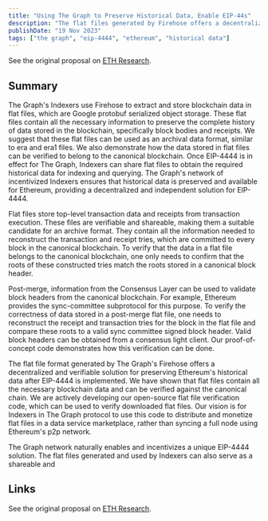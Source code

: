 ```yaml
---
title: "Using The Graph to Preserve Historical Data, Enable EIP-44s"
description: "The flat files generated by Firehose offers a decentralized and verifiable solution for preserving Ethereum’s historical data after EIP-4444 is implemented"
publishDate: "19 Nov 2023"
tags: ["the graph", "eip-4444", "ethereum", "historical data"]
---
```



See the original proposal on [ETH Research](https://ethresear.ch/t/using-the-graph-to-preserve-historical-data-and-enable-eip-4444/).

## Summary

The Graph's Indexers use Firehose to extract and store blockchain data in flat files, which are Google protobuf serialized object storage. These flat files contain all the necessary information to preserve the complete history of data stored in the blockchain, specifically block bodies and receipts. We suggest that these flat files can be used as an archival data format, similar to era and era1 files. We also demonstrate how the data stored in flat files can be verified to belong to the canonical blockchain. Once EIP-4444 is in effect for The Graph, Indexers can share flat files to obtain the required historical data for indexing and querying. The Graph's network of incentivized Indexers ensures that historical data is preserved and available for Ethereum, providing a decentralized and independent solution for EIP-4444.

Flat files store top-level transaction data and receipts from transaction execution. These files are verifiable and shareable, making them a suitable candidate for an archive format. They contain all the information needed to reconstruct the transaction and receipt tries, which are committed to every block in the canonical blockchain. To verify that the data in a flat file belongs to the canonical blockchain, one only needs to confirm that the roots of these constructed tries match the roots stored in a canonical block header.

Post-merge, information from the Consensus Layer can be used to validate block headers from the canonical blockchain. For example, Ethereum provides the sync-committee subprotocol for this purpose. To verify the correctness of data stored in a post-merge flat file, one needs to reconstruct the receipt and transaction tries for the block in the flat file and compare these roots to a valid sync committee signed block header. Valid block headers can be obtained from a consensus light client. Our proof-of-concept code demonstrates how this verification can be done.

The flat file format generated by The Graph's Firehose offers a decentralized and verifiable solution for preserving Ethereum's historical data after EIP-4444 is implemented. We have shown that flat files contain all the necessary blockchain data and can be verified against the canonical chain. We are actively developing our open-source flat file verification code, which can be used to verify downloaded flat files. Our vision is for Indexers in The Graph protocol to use this code to distribute and monetize flat files in a data service marketplace, rather than syncing a full node using Ethereum's p2p network.

The Graph network naturally enables and incentivizes a unique EIP-4444 solution. The flat files generated and used by Indexers can also serve as a shareable and

## Links

See the original proposal on [ETH Research](https://ethresear.ch/t/using-the-graph-to-preserve-historical-data-and-enable-eip-4444/).
